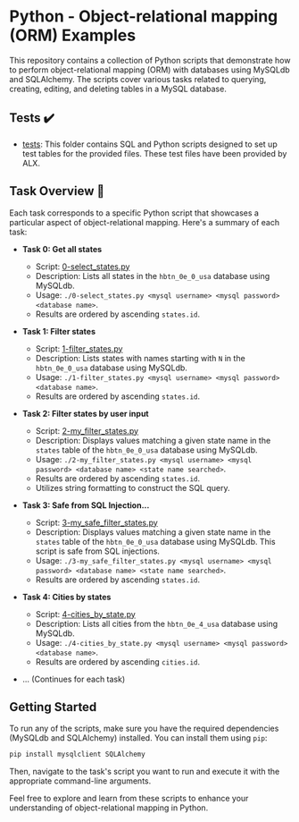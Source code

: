# Python - Object-relational mapping (ORM) Examples

This repository contains a collection of Python scripts that demonstrate how to perform object-relational mapping (ORM) with databases using MySQLdb and SQLAlchemy. The scripts cover various tasks related to querying, creating, editing, and deleting tables in a MySQL database.

## Tests :heavy_check_mark:

* [tests](./tests): This folder contains SQL and Python scripts designed to set up test tables for the provided files. These test files have been provided by ALX.

## Task Overview :page_with_curl:

Each task corresponds to a specific Python script that showcases a particular aspect of object-relational mapping. Here's a summary of each task:

* **Task 0: Get all states**
  * Script: [0-select_states.py](./0-select_states.py)
  * Description: Lists all states in the `hbtn_0e_0_usa` database using MySQLdb.
  * Usage: `./0-select_states.py <mysql username> <mysql password> <database name>`.
  * Results are ordered by ascending `states.id`.

* **Task 1: Filter states**
  * Script: [1-filter_states.py](./1-filter_states.py)
  * Description: Lists states with names starting with `N` in the `hbtn_0e_0_usa` database using MySQLdb.
  * Usage: `./1-filter_states.py <mysql username> <mysql password> <database name>`.
  * Results are ordered by ascending `states.id`.

* **Task 2: Filter states by user input**
  * Script: [2-my_filter_states.py](./2-my_filter_states.py)
  * Description: Displays values matching a given state name in the `states` table of the `hbtn_0e_0_usa` database using MySQLdb.
  * Usage: `./2-my_filter_states.py <mysql username> <mysql password> <database name> <state name searched>`.
  * Results are ordered by ascending `states.id`.
  * Utilizes string formatting to construct the SQL query.

* **Task 3: Safe from SQL Injection...**
  * Script: [3-my_safe_filter_states.py](./3-my_safe_filter_states.py)
  * Description: Displays values matching a given state name in the `states` table of the `hbtn_0e_0_usa` database using MySQLdb. This script is safe from SQL injections.
  * Usage: `./3-my_safe_filter_states.py <mysql username> <mysql password> <database name> <state name searched>`.
  * Results are ordered by ascending `states.id`.

* **Task 4: Cities by states**
  * Script: [4-cities_by_state.py](./4-cities_by_state.py)
  * Description: Lists all cities from the `hbtn_0e_4_usa` database using MySQLdb.
  * Usage: `./4-cities_by_state.py <mysql username> <mysql password> <database name>`.
  * Results are ordered by ascending `cities.id`.

* ... (Continues for each task)

## Getting Started

To run any of the scripts, make sure you have the required dependencies (MySQLdb and SQLAlchemy) installed. You can install them using `pip`:

```bash
pip install mysqlclient SQLAlchemy
```

Then, navigate to the task's script you want to run and execute it with the appropriate command-line arguments.

Feel free to explore and learn from these scripts to enhance your understanding of object-relational mapping in Python.